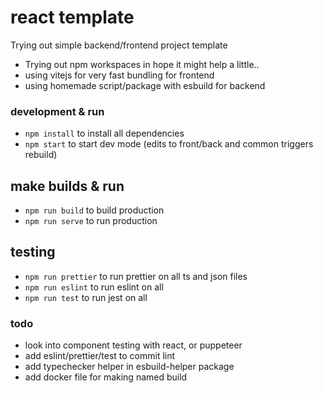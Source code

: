 # react template

Trying out simple backend/frontend project template
* Trying out npm workspaces in hope it might help a little..
* using vitejs for very fast bundling for frontend
* using homemade script/package with esbuild for backend


### development & run
* `npm install` to install all dependencies
* `npm start` to start dev mode (edits to front/back and common triggers rebuild)

## make builds & run
* `npm run build` to build production
* `npm run serve` to run production

## testing
* `npm run prettier` to run prettier on all ts and json files
* `npm run eslint` to run eslint on all
* `npm run test` to run jest on all


### todo
* look into component testing with react, or puppeteer
* add eslint/prettier/test to commit lint
* add typechecker helper in esbuild-helper package
* add docker file for making named build